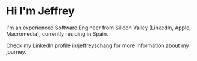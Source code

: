 # Hi I'm Jeffrey

I'm an experienced Software Engineer from Silicon Valley (LinkedIn, Apple, Macromedia), currently residing in Spain.

Check my LinkedIn profile [in/jeffreyschang](https://www.linkedin.com/in/jeffreyschang/) for more information about my journey.
